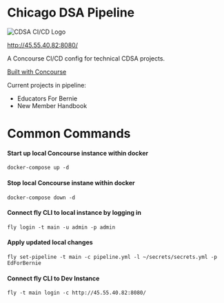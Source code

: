 # Chicago DSA Pipeline

![CDSA CI/CD Logo](https://raw.githubusercontent.com/ChicagoDSA/Concourse-CI-CD/master/cdsa-cicd-logo.png)

http://45.55.40.82:8080/

A Concourse CI/CD config for technical CDSA projects.

[Built with Concourse](https://concourse-ci.org/)

Current projects in pipeline:
- Educators For Bernie
- New Member Handbook

# Common Commands

#### Start up local Concourse instance within docker
`
docker-compose up -d
`

#### Stop local Concourse instane within docker
`
docker-compose down -d
`

#### Connect fly CLI to local instance by logging in
`
fly login -t main -u admin -p admin
`

#### Apply updated local changes
`
fly set-pipeline -t main -c pipeline.yml -l ~/secrets/secrets.yml -p EdForBernie 
`

#### Connect fly CLI to Dev Instance
`
fly -t main login -c http://45.55.40.82:8080/ 
`






